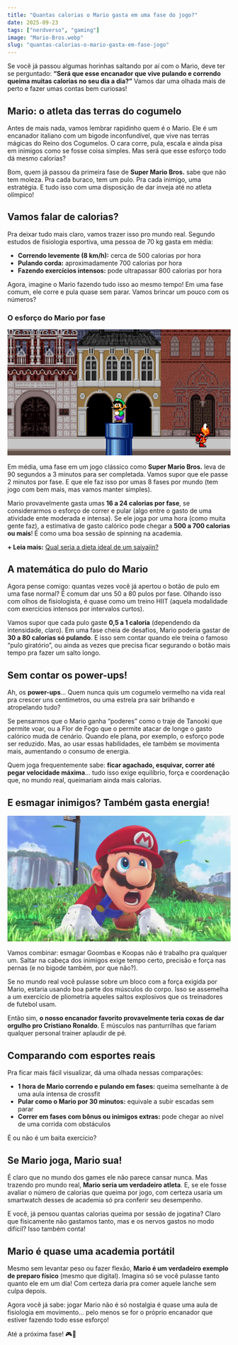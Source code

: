 ```yaml
---
title: "Quantas calorias o Mario gasta em uma fase do jogo?"
date: 2025-09-23
tags: ["nerdverso", "gaming"]
image: "Mario-Bros.webp"
slug: "quantas-calorias-o-mario-gasta-em-fase-jogo"
---
```


Se você já passou algumas horinhas saltando por aí com o Mario, deve ter se perguntado: **“Será que esse encanador que vive pulando e correndo queima muitas calorias no seu dia a dia?”** Vamos dar uma olhada mais de perto e fazer umas contas bem curiosas!

## Mario: o atleta das terras do cogumelo

Antes de mais nada, vamos lembrar rapidinho quem é o Mario. Ele é um encanador italiano com um bigode inconfundível, que vive nas terras mágicas do Reino dos Cogumelos. O cara corre, pula, escala e ainda pisa em inimigos como se fosse coisa simples. Mas será que esse esforço todo dá mesmo calorias?

Bom, quem já passou da primeira fase de **Super Mario Bros.** sabe que não tem moleza. Pra cada buraco, tem um pulo. Pra cada inimigo, uma estratégia. E tudo isso com uma disposição de dar inveja até no atleta olímpico!

## Vamos falar de calorias?

Pra deixar tudo mais claro, vamos trazer isso pro mundo real. Segundo estudos de fisiologia esportiva, uma pessoa de 70 kg gasta em média:

*   **Correndo levemente (8 km/h):** cerca de 500 calorias por hora
*   **Pulando corda:** aproximadamente 700 calorias por hora
*   **Fazendo exercícios intensos:** pode ultrapassar 800 calorias por hora

Agora, imagine o Mario fazendo tudo isso ao mesmo tempo! Em uma fase comum, ele corre e pula quase sem parar. Vamos brincar um pouco com os números?

### O esforço do Mario por fase

![mario](Mario.jpg)

Em média, uma fase em um jogo clássico como **Super Mario Bros.** leva de 90 segundos a 3 minutos para ser completada. Vamos supor que ele passe 2 minutos por fase. E que ele faz isso por umas 8 fases por mundo (tem jogo com bem mais, mas vamos manter simples).

Mario provavelmente gasta umas **16 a 24 calorias por fase**, se considerarmos o esforço de correr e pular (algo entre o gasto de uma atividade ente moderada e intensa). Se ele joga por uma hora (como muita gente faz), a estimativa de gasto calórico pode chegar a **500 a 700 calorias ou mais**! É como uma boa sessão de spinning na academia.

**+ Leia mais:** [Qual seria a dieta ideal de um saiyajin?](https://nerdatico.com.br/qual-seria-a-dieta-ideal-de-um-saiyajin/)

## A matemática do pulo do Mario

Agora pense comigo: quantas vezes você já apertou o botão de pulo em uma fase normal? É comum dar uns 50 a 80 pulos por fase. Olhando isso com olhos de fisiologista, é quase como um treino HIIT (aquela modalidade com exercícios intensos por intervalos curtos).

Vamos supor que cada pulo gaste **0,5 a 1 caloria** (dependendo da intensidade, claro). Em uma fase cheia de desafios, Mario poderia gastar de **30 a 80 calorias só pulando**. E isso sem contar quando ele treina o famoso “pulo giratório”, ou ainda as vezes que precisa ficar segurando o botão mais tempo pra fazer um salto longo.

## Sem contar os power-ups!

Ah, os **power-ups**... Quem nunca quis um cogumelo vermelho na vida real pra crescer uns centímetros, ou uma estrela pra sair brilhando e atropelando tudo?

Se pensarmos que o Mario ganha “poderes” como o traje de Tanooki que permite voar, ou a Flor de Fogo que o permite atacar de longe o gasto calórico muda de cenário. Quando ele plana, por exemplo, o esforço pode ser reduzido. Mas, ao usar essas habilidades, ele também se movimenta mais, aumentando o consumo de energia.

Quem joga frequentemente sabe: **ficar agachado, esquivar, correr até pegar velocidade máxima**… tudo isso exige equilíbrio, força e coordenação que, no mundo real, queimariam ainda mais calorias.

## E esmagar inimigos? Também gasta energia!

![super-mario](Super-Mario.webp)

Vamos combinar: esmagar Goombas e Koopas não é trabalho pra qualquer um. Saltar na cabeça dos inimigos exige tempo certo, precisão e força nas pernas (e no bigode também, por que não?).

Se no mundo real você pulasse sobre um bloco com a força exigida por Mario, estaria usando boa parte dos músculos do corpo. Isso se assemelha a um exercício de pliometria aqueles saltos explosivos que os treinadores de futebol usam.

Então sim, **o nosso encanador favorito provavelmente teria coxas de dar orgulho pro Cristiano Ronaldo**. E músculos nas panturrilhas que fariam qualquer personal trainer aplaudir de pé.

## Comparando com esportes reais

Pra ficar mais fácil visualizar, dá uma olhada nessas comparações:

*   **1 hora de Mario correndo e pulando em fases:** queima semelhante à de uma aula intensa de crossfit
*   **Pular como o Mario por 30 minutos:** equivale a subir escadas sem parar
*   **Correr em fases com bônus ou inimigos extras:** pode chegar ao nível de uma corrida com obstáculos

É ou não é um baita exercício?

## Se Mario joga, Mario sua!

É claro que no mundo dos games ele não parece cansar nunca. Mas trazendo pro mundo real, **Mario seria um verdadeiro atleta**. E, se ele fosse avaliar o número de calorias que queima por jogo, com certeza usaria um smartwatch desses de academia só pra conferir seu desempenho.

E você, já pensou quantas calorias queima por sessão de jogatina? Claro que fisicamente não gastamos tanto, mas e os nervos gastos no modo difícil? Isso também conta!

## Mario é quase uma academia portátil

Mesmo sem levantar peso ou fazer flexão, **Mario é um verdadeiro exemplo de preparo físico** (mesmo que digital). Imagina só se você pulasse tanto quanto ele em um dia! Com certeza daria pra comer aquele lanche sem culpa depois.

Agora você já sabe: jogar Mario não é só nostalgia é quase uma aula de fisiologia em movimento… pelo menos se for o próprio encanador que estiver fazendo todo esse esforço!

Até a próxima fase! 🎮💪